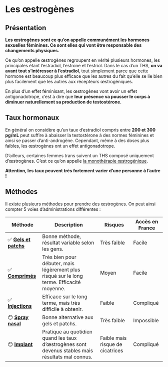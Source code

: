 # Les œstrogènes

## Présentation

**Les œstrogènes sont ce qu’on appelle communément les hormones sexuelles féminines. Ce sont elles qui vont être responsable des changements physiques.**

Ce qu’on appelle œstrogènes regroupent en vérité plusieurs hormones, les principales étant l’estradiol, l’estrone et l’estriol. Dans le cas d’un THS, **on va avant tout s’intéresser à l’estradiol**, tout simplement parce que cette hormone est beaucoup plus efficace que les autres du fait qu’elle se lie bien plus facilement que les autres aux récepteurs œstrogéniques.

En plus d’un effet féminisant, les œstrogènes vont avoir un effet antigonadotrope, c’est à dire que **leur présence va pousser le corps à diminuer naturellement sa production de testostérone.**

## Taux hormonaux

En général on considère qu’un taux d’estradiol compris entre **200 et 300 pg/mL** peut suffire à abaisser la testostérone à des normes féminines et ainsi se passer d’anti-androgène. Cependant, même à des doses plus faibles, les œstrogènes ont un effet antigonadotrope.

D’ailleurs, certaines femmes trans suivent un THS composé uniquement d’œstrogènes. C’est ce qu’on appelle [la monothérapie œstrogénique](https://wikitrans.co/ths-fem/methodes/#B).

**Attention, les taux peuvent très fortement varier d’une personne à l’autre !** 

## Méthodes

Il existe plusieurs méthodes pour prendre des œstrogènes. On peut ainsi compter 5 voies d’administrations différentes :  

|Méthode|Description|Risques|Accès en France|
|---|---|---|---|
|✅ [**Gels et patchs**](https://wikitrans.co/ths-fem/oestrogenes/oestrogenes-voie-transdermale/)|Bonne méthode, résultat variable selon les gens.|Très faible|Facile|
|✅ [**Comprimés**](https://wikitrans.co/ths-fem/oestrogenes/oral/)|Très bien pour débuter, mais légèrement plus risqué sur le long terme. Efficacité moyenne.|Moyen|Facile|
|✅ [**Injections**](https://wikitrans.co/ths-fem/oestrogenes/oestrogenes-injections/)|Efficace sur le long terme, mais très difficile à obtenir.|Faible|Compliqué|
|😐 [**Spray nasal**](https://wikitrans.co/ths-fem/oestrogenes/spray-nasal/)|Bonne alternative aux gels et patchs.|Très faible|Impossible|
|😐 [**Implant**](https://wikitrans.co/ths-fem/oestrogenes/implants/)|Pratique au quotidien quand les taux d’œstrogènes sont devenus stables mais résultats mal connus.|Faible mais risque de cicatrices|Compliqué|

